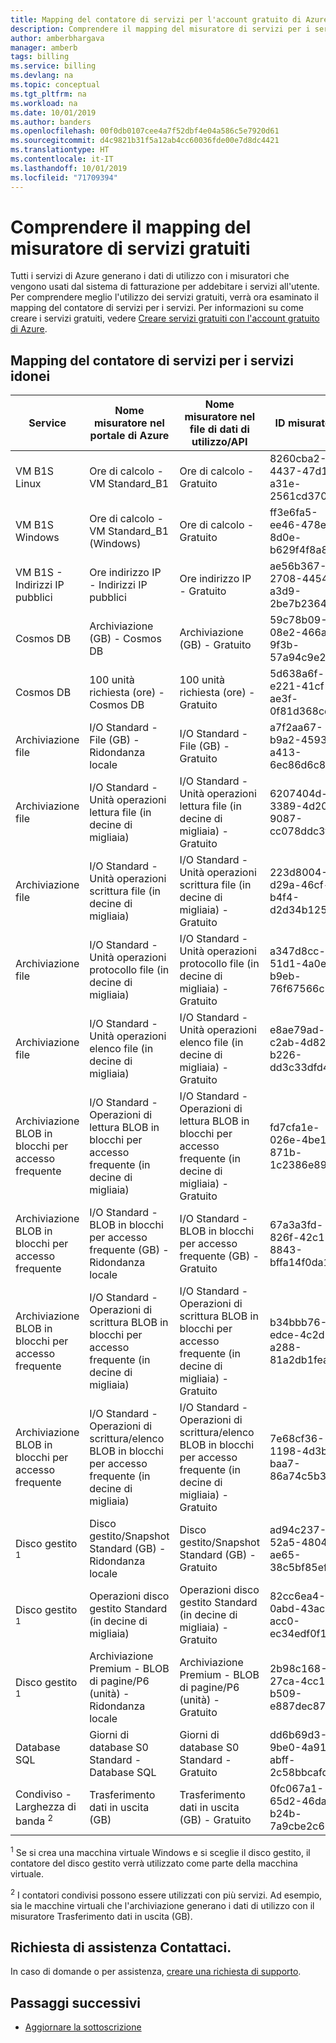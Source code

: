 ```yaml
---
title: Mapping del contatore di servizi per l'account gratuito di Azure
description: Comprendere il mapping del misuratore di servizi per i servizi inclusi nell'account gratuito.
author: amberbhargava
manager: amberb
tags: billing
ms.service: billing
ms.devlang: na
ms.topic: conceptual
ms.tgt_pltfrm: na
ms.workload: na
ms.date: 10/01/2019
ms.author: banders
ms.openlocfilehash: 00f0db0107cee4a7f52dbf4e04a586c5e7920d61
ms.sourcegitcommit: d4c9821b31f5a12ab4cc60036fde00e7d8dc4421
ms.translationtype: HT
ms.contentlocale: it-IT
ms.lasthandoff: 10/01/2019
ms.locfileid: "71709394"
---
```

# <a name="understand-free-service-to-meter-mapping"></a>Comprendere il mapping del misuratore di servizi gratuiti

Tutti i servizi di Azure generano i dati di utilizzo con i misuratori che vengono usati dal sistema di fatturazione per addebitare i servizi all'utente. Per comprendere meglio l'utilizzo dei servizi gratuiti, verrà ora esaminato il mapping del contatore di servizi per i servizi. Per informazioni su come creare i servizi gratuiti, vedere [Creare servizi gratuiti con l'account gratuito di Azure](billing-create-free-services-included-free-account.md).

## <a name="service-to-meter-mapping-for-eligible-services"></a>Mapping del contatore di servizi per i servizi idonei

|    Service   | Nome misuratore nel portale di Azure | Nome misuratore nel file di dati di utilizzo/API | ID misuratore |
| ------------ | -------------------------- | -------------------------| -------- |
| VM B1S Linux | Ore di calcolo - VM Standard_B1 | Ore di calcolo - Gratuito | 8260cba2-4437-47d1-a31e-2561cd370f50
| VM B1S Windows | Ore di calcolo - VM Standard_B1 (Windows) | Ore di calcolo - Gratuito | ff3e6fa5-ee46-478e-8d0e-b629f4f8a8ac
| VM B1S - Indirizzi IP pubblici  | Ore indirizzo IP - Indirizzi IP pubblici | Ore indirizzo IP - Gratuito | ae56b367-2708-4454-a3d9-2be7b2364ea1
| Cosmos DB | Archiviazione (GB) - Cosmos DB | Archiviazione (GB) - Gratuito | 59c78b09-08e2-466a-9f3b-57a94c9e2f31
| Cosmos DB | 100 unità richiesta (ore) - Cosmos DB | 100 unità richiesta (ore) - Gratuito | 5d638a6f-e221-41cf-ae3f-0f81d368cef6
| Archiviazione file | I/O Standard - File (GB) - Ridondanza locale | I/O Standard - File (GB) - Gratuito | a7f2aa67-b9a2-4593-a413-6ec86d6c8e5b
| Archiviazione file | I/O Standard - Unità operazioni lettura file (in decine di migliaia) | I/O Standard - Unità operazioni lettura file (in decine di migliaia) - Gratuito | 6207404d-3389-4d20-9087-cc078ddc3fd9
| Archiviazione file | I/O Standard - Unità operazioni scrittura file (in decine di migliaia) | I/O Standard - Unità operazioni scrittura file (in decine di migliaia) - Gratuito | 223d8004-d29a-46cf-b4f4-d2d34b12548b
| Archiviazione file | I/O Standard - Unità operazioni protocollo file (in decine di migliaia) | I/O Standard - Unità operazioni protocollo file (in decine di migliaia) - Gratuito | a347d8cc-51d1-4a0e-b9eb-76f67566c3f5
| Archiviazione file | I/O Standard - Unità operazioni elenco file (in decine di migliaia) | I/O Standard - Unità operazioni elenco file (in decine di migliaia) - Gratuito | e8ae79ad-c2ab-4d82-b226-dd3c33dfd40c
| Archiviazione BLOB in blocchi per accesso frequente | I/O Standard - Operazioni di lettura BLOB in blocchi per accesso frequente (in decine di migliaia) | I/O Standard - Operazioni di lettura BLOB in blocchi per accesso frequente (in decine di migliaia) - Gratuito |fd7cfa1e-026e-4be1-871b-1c2386e8902e
| Archiviazione BLOB in blocchi per accesso frequente | I/O Standard - BLOB in blocchi per accesso frequente (GB) - Ridondanza locale | I/O Standard - BLOB in blocchi per accesso frequente (GB) - Gratuito | 67a3a3fd-826f-42c1-8843-bffa14f0da13
| Archiviazione BLOB in blocchi per accesso frequente | I/O Standard - Operazioni di scrittura BLOB in blocchi per accesso frequente (in decine di migliaia) | I/O Standard - Operazioni di scrittura BLOB in blocchi per accesso frequente (in decine di migliaia) - Gratuito | b34bbb76-edce-4c2d-a288-81a2db1fea53
| Archiviazione BLOB in blocchi per accesso frequente  | I/O Standard - Operazioni di scrittura/elenco BLOB in blocchi per accesso frequente (in decine di migliaia) | I/O Standard - Operazioni di scrittura/elenco BLOB in blocchi per accesso frequente (in decine di migliaia) - Gratuito | 7e68cf36-1198-4d3b-baa7-86a74c5b3079
| Disco gestito <sup>1</sup>  | Disco gestito/Snapshot Standard (GB) - Ridondanza locale | Disco gestito/Snapshot Standard (GB) - Gratuito | ad94c237-52a5-4804-ae65-38c5bf85ef42
| Disco gestito <sup>1</sup>  | Operazioni disco gestito Standard (in decine di migliaia) | Operazioni disco gestito Standard (in decine di migliaia) - Gratuito | 82cc6ea4-0abd-43ac-acc0-ec34edf0f14c
| Disco gestito <sup>1</sup>  | Archiviazione Premium - BLOB di pagine/P6 (unità) - Ridondanza locale | Archiviazione Premium - BLOB di pagine/P6 (unità) - Gratuito | 2b98c168-27ca-4cc1-b509-e887dec87657
| Database SQL | Giorni di database S0 Standard - Database SQL | Giorni di database S0 Standard - Gratuito | dd6b69d3-9be0-4a91-abff-2c58bbcafd1d
| Condiviso - Larghezza di banda <sup>2</sup> | Trasferimento dati in uscita (GB) | Trasferimento dati in uscita (GB) - Gratuito | 0fc067a1-65d2-46da-b24b-7a9cbe2c69bd

<sup>1</sup> Se si crea una macchina virtuale Windows e si sceglie il disco gestito, il contatore del disco gestito verrà utilizzato come parte della macchina virtuale.

<sup>2</sup> I contatori condivisi possono essere utilizzati con più servizi. Ad esempio, sia le macchine virtuali che l'archiviazione generano i dati di utilizzo con il misuratore Trasferimento dati in uscita (GB).

## <a name="need-help-contact-us"></a>Richiesta di assistenza Contattaci.

In caso di domande o per assistenza, [creare una richiesta di supporto](https://go.microsoft.com/fwlink/?linkid=2083458).

## <a name="next-steps"></a>Passaggi successivi
- [Aggiornare la sottoscrizione](billing-upgrade-azure-subscription.md)
